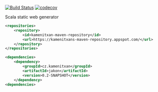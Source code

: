 [![Build Status](https://travis-ci.org/kamenitxan/Jakon.svg?branch=master)](https://travis-ci.org/kamenitxan/Jakon)
[![codecov](https://codecov.io/gh/kamenitxan/Jakon/branch/master/graph/badge.svg)](https://codecov.io/gh/kamenitxan/Jakon)

Scala static web generator 

```xml
<repositories>
    <repository>
        <id>kamenitxan-maven-repository</id>
        <url>https://kamenitxans-maven-repository.appspot.com/</url>
    </repository>
</repositories>

<dependencies>
    <dependency>
        <groupId>cz.kamenitxan</groupId>
        <artifactId>jakon</artifactId>
        <version>0.2-SNAPSHOT</version>
    </dependency>
<dependencies>
```